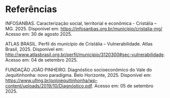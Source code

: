 # Referências

INFOSANBAS. Caracterização social, territorial e econômica - Cristália – MG. 2025. Disponível em: https://infosanbas.org.br/municipio/cristalia-mg/
Acesso em: 30 de agosto 2025.

ATLAS BRASIL. Perfil do município de Cristália – Vulnerabilidade. Atlas Brasil, 2025. Disponível em: http://www.atlasbrasil.org.br/perfil/municipio/3120300#sec-vulnerabilidade.
Acesso em: 04 de setembro 2025.

FUNDAÇÃO JOÃO PINHEIRO. Diagnóstico socioeconômico do Vale do Jequitinhonha: novo paradigma. Belo Horizonte, 2025. Disponível em: <https://www.ufmg.br/polojequitinhonha/wp-content/uploads/2019/10/Diagnóstico.pdf>. 
Acesso em: 05 de setembro 2025.
